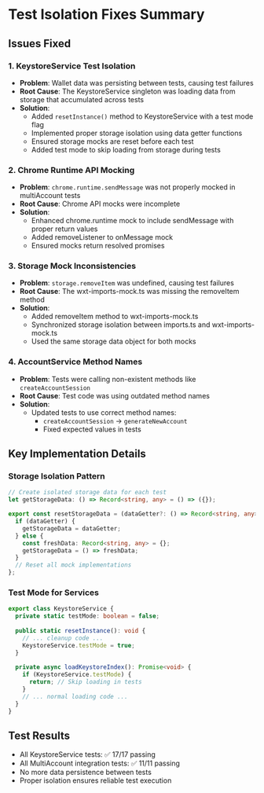 # Test Isolation Fixes Summary

## Issues Fixed

### 1. KeystoreService Test Isolation
- **Problem**: Wallet data was persisting between tests, causing test failures
- **Root Cause**: The KeystoreService singleton was loading data from storage that accumulated across tests
- **Solution**:
  - Added `resetInstance()` method to KeystoreService with a test mode flag
  - Implemented proper storage isolation using data getter functions
  - Ensured storage mocks are reset before each test
  - Added test mode to skip loading from storage during tests

### 2. Chrome Runtime API Mocking
- **Problem**: `chrome.runtime.sendMessage` was not properly mocked in multiAccount tests
- **Root Cause**: Chrome API mocks were incomplete
- **Solution**:
  - Enhanced chrome.runtime mock to include sendMessage with proper return values
  - Added removeListener to onMessage mock
  - Ensured mocks return resolved promises

### 3. Storage Mock Inconsistencies
- **Problem**: `storage.removeItem` was undefined, causing test failures
- **Root Cause**: The wxt-imports-mock.ts was missing the removeItem method
- **Solution**:
  - Added removeItem method to wxt-imports-mock.ts
  - Synchronized storage isolation between imports.ts and wxt-imports-mock.ts
  - Used the same storage data object for both mocks

### 4. AccountService Method Names
- **Problem**: Tests were calling non-existent methods like `createAccountSession`
- **Root Cause**: Test code was using outdated method names
- **Solution**:
  - Updated tests to use correct method names:
    - `createAccountSession` → `generateNewAccount`
    - Fixed expected values in tests

## Key Implementation Details

### Storage Isolation Pattern
```typescript
// Create isolated storage data for each test
let getStorageData: () => Record<string, any> = () => ({});

export const resetStorageData = (dataGetter?: () => Record<string, any>) => {
  if (dataGetter) {
    getStorageData = dataGetter;
  } else {
    const freshData: Record<string, any> = {};
    getStorageData = () => freshData;
  }
  // Reset all mock implementations
};
```

### Test Mode for Services
```typescript
export class KeystoreService {
  private static testMode: boolean = false;
  
  public static resetInstance(): void {
    // ... cleanup code ...
    KeystoreService.testMode = true;
  }
  
  private async loadKeystoreIndex(): Promise<void> {
    if (KeystoreService.testMode) {
      return; // Skip loading in tests
    }
    // ... normal loading code ...
  }
}
```

## Test Results
- All KeystoreService tests: ✅ 17/17 passing
- All MultiAccount integration tests: ✅ 11/11 passing
- No more data persistence between tests
- Proper isolation ensures reliable test execution